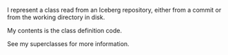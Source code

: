 I represent a class read from an Iceberg repository, either from a commit or from the working directory in disk.

My contents is the class definition code.

See my superclasses for more information.
